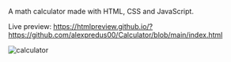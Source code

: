 A math calculator made with HTML, CSS and JavaScript.

Live preview: https://htmlpreview.github.io/?https://github.com/alexpredus00/Calculator/blob/main/index.html


![calculator](https://user-images.githubusercontent.com/60524964/212149424-5cebefea-4107-4764-a894-880dcb442519.png)
